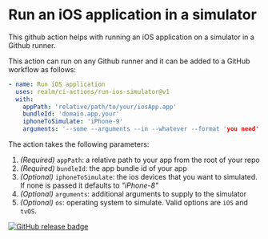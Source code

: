 # Run an iOS application in a simulator
This github action helps with running an iOS application on a simulator in a Github runner.

This action can run on any Github runner and it can be added to a GitHub workflow as follows:

```yaml
- name: Run iOS application
  uses: realm/ci-actions/run-ios-simulator@v1
  with:
    appPath: 'relative/path/to/your/iosApp.app'
    bundleId: 'domain.app.your'
    iphoneToSimulate: 'iPhone-9'
    arguments: '--some --arguments --in --whatever --format 'you need''
```

The action takes the following parameters:

1. *(Required)* `appPath`: a relative path to your app from the root of your repo
2. *(Required)* `bundleId`: the app bundle id of your app
3. *(Optional)* `iphoneToSimulate`: the ios devices that you want to simulated. If none is passed it defaults to *"iPhone-8"*
4. *(Optional)* `arguments`: additional arguments to supply to the simulator
5. *(Optional)* `os`: operating system to simulate. Valid options are `iOS` and `tvOS`.

[![GitHub release badge](https://badgen.net/github/release/realm/ci-actions/run-ios-simulator)](https://github.com/realm/ci-actions/releases/latest)
